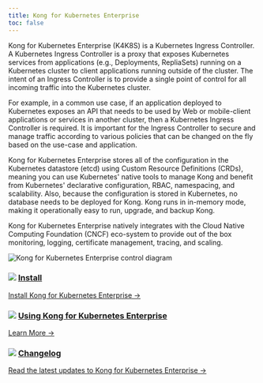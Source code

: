 ```yaml
---
title: Kong for Kubernetes Enterprise
toc: false
---
```


Kong for Kubernetes Enterprise (K4K8S) is a Kubernetes Ingress Controller. A Kubernetes Ingress Controller is a proxy that exposes Kubernetes services from applications (e.g., Deployments, RepliaSets) running on a Kubernetes cluster to client applications running outside of the cluster. The intent of an Ingress Controller is to provide a single point of control for all incoming traffic into the Kubernetes cluster. 

For example, in a common use case, if an application deployed to Kubernetes exposes an API that needs to be used by Web or mobile-client applications or services in another cluster, then a Kubernetes Ingress Controller is required. It is important for the Ingress Controller to secure and manage traffic according to various policies that can be changed on the fly based on the use-case and application.

Kong for Kubernetes Enterprise stores all of the configuration in the Kubernetes datastore (etcd) using Custom Resource Definitions (CRDs), meaning you can use Kubernetes' native tools to manage Kong and benefit from Kubernetes' declarative configuration, RBAC, namespacing, and scalability. Also, because the configuration is stored in Kubernetes, no database needs to be deployed for Kong. Kong runs in in-memory mode, making it operationally easy to run, upgrade, and backup Kong.

Kong for Kubernetes Enterprise natively integrates with the Cloud Native Computing Foundation (CNCF) eco-system to provide out of the box monitoring, logging, certificate management, tracing, and scaling.


<img src="https://doc-assets.konghq.com/kubernetes/K4K8S-Enterprise-Diagram.png" alt="Kong for Kubernetes Enterprise control diagram">

<div class="docs-grid">

  <div class="docs-grid-block">
    <h3>
        <img src="/assets/images/icons/documentation/icn-doc-reference.svg" />
        <a href="/enterprise/1.3-x/kong-for-kubernetes/install">Install</a>
    </h3>
    <p></p>
    <a href="/enterprise/1.3-x/kong-for-kubernetes/install">
        Install Kong for Kubernetes Enterprise &rarr;
    </a>
  </div>

  <div class="docs-grid-block">
    <h3>
        <img src="/assets/images/icons/documentation/icn-doc-reference.svg" />
        <a href="/enterprise/1.3-x/kong-for-kubernetes/using-kong-for-kubernetes/">Using Kong for Kubernetes Enterprise</a>
    </h3>
    <p></p>
    <a href="/enterprise/1.3-x/kong-for-kubernetes/using-kong-for-kubernetes/">
        Learn More &rarr;
    </a>
  </div>

  <div class="docs-grid-block">
    <h3>
        <img src="/assets/images/icons/documentation/icn-doc-reference.svg" />
        <a href="/enterprise/1.3-x/kong-for-kubernetes/changelog">Changelog</a>
    </h3>
    <p></p>
    <a href="/enterprise/1.3-x/kong-for-kubernetes/changelog">
        Read the latest updates to Kong for Kubernetes Enterprise &rarr;
    </a>
  </div>

</div>

